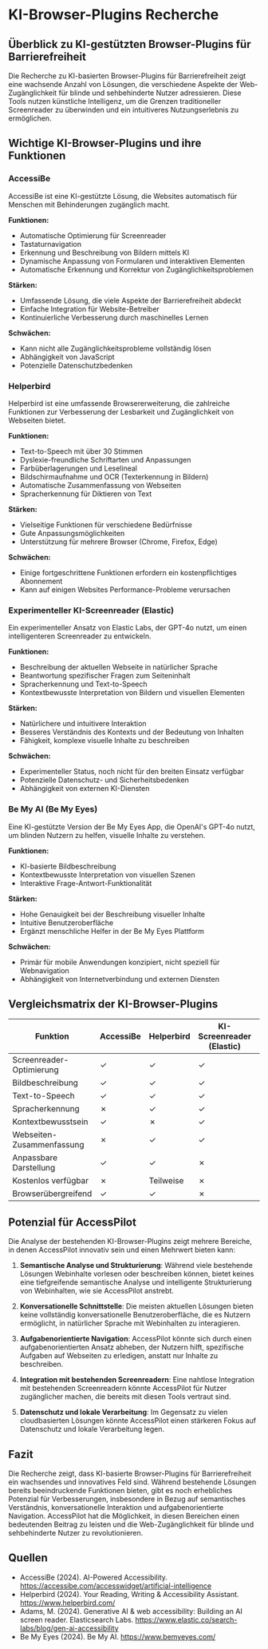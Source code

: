# KI-Browser-Plugins Recherche

## Überblick zu KI-gestützten Browser-Plugins für Barrierefreiheit

Die Recherche zu KI-basierten Browser-Plugins für Barrierefreiheit zeigt eine wachsende Anzahl von Lösungen, die verschiedene Aspekte der Web-Zugänglichkeit für blinde und sehbehinderte Nutzer adressieren. Diese Tools nutzen künstliche Intelligenz, um die Grenzen traditioneller Screenreader zu überwinden und ein intuitiveres Nutzungserlebnis zu ermöglichen.

## Wichtige KI-Browser-Plugins und ihre Funktionen

### AccessiBe

AccessiBe ist eine KI-gestützte Lösung, die Websites automatisch für Menschen mit Behinderungen zugänglich macht.

**Funktionen:**
- Automatische Optimierung für Screenreader
- Tastaturnavigation
- Erkennung und Beschreibung von Bildern mittels KI
- Dynamische Anpassung von Formularen und interaktiven Elementen
- Automatische Erkennung und Korrektur von Zugänglichkeitsproblemen

**Stärken:**
- Umfassende Lösung, die viele Aspekte der Barrierefreiheit abdeckt
- Einfache Integration für Website-Betreiber
- Kontinuierliche Verbesserung durch maschinelles Lernen

**Schwächen:**
- Kann nicht alle Zugänglichkeitsprobleme vollständig lösen
- Abhängigkeit von JavaScript
- Potenzielle Datenschutzbedenken

### Helperbird

Helperbird ist eine umfassende Browsererweiterung, die zahlreiche Funktionen zur Verbesserung der Lesbarkeit und Zugänglichkeit von Webseiten bietet.

**Funktionen:**
- Text-to-Speech mit über 30 Stimmen
- Dyslexie-freundliche Schriftarten und Anpassungen
- Farbüberlagerungen und Leselineal
- Bildschirmaufnahme und OCR (Texterkennung in Bildern)
- Automatische Zusammenfassung von Webseiten
- Spracherkennung für Diktieren von Text

**Stärken:**
- Vielseitige Funktionen für verschiedene Bedürfnisse
- Gute Anpassungsmöglichkeiten
- Unterstützung für mehrere Browser (Chrome, Firefox, Edge)

**Schwächen:**
- Einige fortgeschrittene Funktionen erfordern ein kostenpflichtiges Abonnement
- Kann auf einigen Websites Performance-Probleme verursachen

### Experimenteller KI-Screenreader (Elastic)

Ein experimenteller Ansatz von Elastic Labs, der GPT-4o nutzt, um einen intelligenteren Screenreader zu entwickeln.

**Funktionen:**
- Beschreibung der aktuellen Webseite in natürlicher Sprache
- Beantwortung spezifischer Fragen zum Seiteninhalt
- Spracherkennung und Text-to-Speech
- Kontextbewusste Interpretation von Bildern und visuellen Elementen

**Stärken:**
- Natürlichere und intuitivere Interaktion
- Besseres Verständnis des Kontexts und der Bedeutung von Inhalten
- Fähigkeit, komplexe visuelle Inhalte zu beschreiben

**Schwächen:**
- Experimenteller Status, noch nicht für den breiten Einsatz verfügbar
- Potenzielle Datenschutz- und Sicherheitsbedenken
- Abhängigkeit von externen KI-Diensten

### Be My AI (Be My Eyes)

Eine KI-gestützte Version der Be My Eyes App, die OpenAI's GPT-4o nutzt, um blinden Nutzern zu helfen, visuelle Inhalte zu verstehen.

**Funktionen:**
- KI-basierte Bildbeschreibung
- Kontextbewusste Interpretation von visuellen Szenen
- Interaktive Frage-Antwort-Funktionalität

**Stärken:**
- Hohe Genauigkeit bei der Beschreibung visueller Inhalte
- Intuitive Benutzeroberfläche
- Ergänzt menschliche Helfer in der Be My Eyes Plattform

**Schwächen:**
- Primär für mobile Anwendungen konzipiert, nicht speziell für Webnavigation
- Abhängigkeit von Internetverbindung und externen Diensten

## Vergleichsmatrix der KI-Browser-Plugins

| Funktion | AccessiBe | Helperbird | KI-Screenreader (Elastic) | Be My AI |
|----------|-----------|------------|---------------------------|---------|
| Screenreader-Optimierung | ✓ | ✓ | ✓ | ✗ |
| Bildbeschreibung | ✓ | ✓ | ✓ | ✓ |
| Text-to-Speech | ✓ | ✓ | ✓ | ✓ |
| Spracherkennung | ✗ | ✓ | ✓ | ✓ |
| Kontextbewusstsein | ✓ | ✗ | ✓ | ✓ |
| Webseiten-Zusammenfassung | ✗ | ✓ | ✓ | ✗ |
| Anpassbare Darstellung | ✓ | ✓ | ✗ | ✗ |
| Kostenlos verfügbar | ✗ | Teilweise | ✗ | ✓ |
| Browserübergreifend | ✓ | ✓ | ✗ | ✗ |

## Potenzial für AccessPilot

Die Analyse der bestehenden KI-Browser-Plugins zeigt mehrere Bereiche, in denen AccessPilot innovativ sein und einen Mehrwert bieten kann:

1. **Semantische Analyse und Strukturierung**: Während viele bestehende Lösungen Webinhalte vorlesen oder beschreiben können, bietet keines eine tiefgreifende semantische Analyse und intelligente Strukturierung von Webinhalten, wie sie AccessPilot anstrebt.

2. **Konversationelle Schnittstelle**: Die meisten aktuellen Lösungen bieten keine vollständig konversationelle Benutzeroberfläche, die es Nutzern ermöglicht, in natürlicher Sprache mit Webinhalten zu interagieren.

3. **Aufgabenorientierte Navigation**: AccessPilot könnte sich durch einen aufgabenorientierten Ansatz abheben, der Nutzern hilft, spezifische Aufgaben auf Webseiten zu erledigen, anstatt nur Inhalte zu beschreiben.

4. **Integration mit bestehenden Screenreadern**: Eine nahtlose Integration mit bestehenden Screenreadern könnte AccessPilot für Nutzer zugänglicher machen, die bereits mit diesen Tools vertraut sind.

5. **Datenschutz und lokale Verarbeitung**: Im Gegensatz zu vielen cloudbasierten Lösungen könnte AccessPilot einen stärkeren Fokus auf Datenschutz und lokale Verarbeitung legen.

## Fazit

Die Recherche zeigt, dass KI-basierte Browser-Plugins für Barrierefreiheit ein wachsendes und innovatives Feld sind. Während bestehende Lösungen bereits beeindruckende Funktionen bieten, gibt es noch erhebliches Potenzial für Verbesserungen, insbesondere in Bezug auf semantisches Verständnis, konversationelle Interaktion und aufgabenorientierte Navigation. AccessPilot hat die Möglichkeit, in diesen Bereichen einen bedeutenden Beitrag zu leisten und die Web-Zugänglichkeit für blinde und sehbehinderte Nutzer zu revolutionieren.

## Quellen

- AccessiBe (2024). AI-Powered Accessibility. https://accessibe.com/accesswidget/artificial-intelligence
- Helperbird (2024). Your Reading, Writing & Accessibility Assistant. https://www.helperbird.com/
- Adams, M. (2024). Generative AI & web accessibility: Building an AI screen reader. Elasticsearch Labs. https://www.elastic.co/search-labs/blog/gen-ai-accessibility
- Be My Eyes (2024). Be My AI. https://www.bemyeyes.com/
